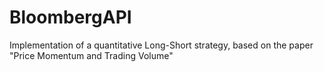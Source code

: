# BloombergAPI
Implementation of a quantitative Long-Short strategy, based on the paper "Price Momentum and Trading Volume"
